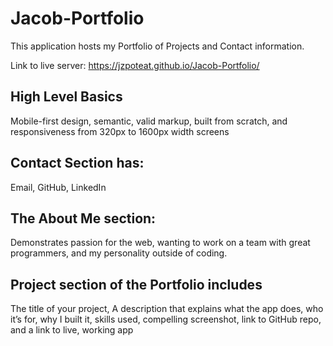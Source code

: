 # Jacob-Portfolio
This application hosts my Portfolio of Projects and Contact information.

Link to live server:  https://jzpoteat.github.io/Jacob-Portfolio/

## High Level Basics
  Mobile-first design, semantic, valid markup, built from scratch, and responsiveness from 320px to 1600px width screens

## Contact Section has:
Email, GitHub, LinkedIn 

## The About Me section:
  Demonstrates passion for the web, wanting to work on a team with great programmers, and my personality outside of coding.


## Project section of the Portfolio includes
  The title of your project, A description that explains what the app does, who it’s for, why I built it, skills used, compelling screenshot, link to GitHub repo, and a link to live, working app
